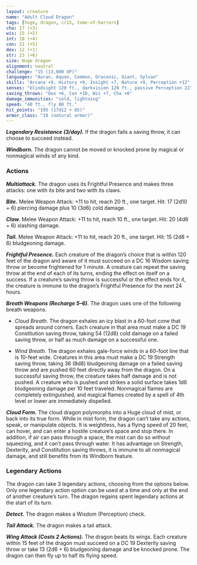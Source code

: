 ```yaml
---
layout: creature
name: "Adult Cloud Dragon"
tags: [huge, dragon, cr15, tome-of-horrors]
cha: 17 (+3)
wis: 15 (+2)
int: 18 (+4)
con: 21 (+5)
dex: 12 (+1)
str: 23 (+6)
size: Huge dragon
alignment: neutral
challenge: "15 (13,000 XP)"
languages: "Auran, Aquan, Common, Draconic, Giant, Sylvan"
skills: "Arcana +9, History +9, Insight +7, Nature +9, Perception +12"
senses: "blindsight 120 ft., darkvision 120 ft., passive Perception 22"
saving_throws: "Dex +6, Con +10, Wis +7, Cha +8"
damage_immunities: "cold, lightning"
speed: "40 ft., fly 80 ft."
hit_points: "195 (17d12 + 85)"
armor_class: "18 (natural armor)"
---
```


***Legendary Resistance (3/day).*** If the dragon fails a saving throw,
it can choose to succeed instead.

***Windborn.*** The dragon cannot be moved or knocked prone by
magical or nonmagical winds of any kind.

### Actions

***Multiattack.*** The dragon uses its Frightful Presence and makes three
attacks: one with its bite and two with its claws.

***Bite.*** Melee Weapon Attack: +11 to hit, reach 20 ft., one target. Hit: 17
(2d10 + 6) piercing damage plus 10 (3d6) cold damage.

***Claw.*** Melee Weapon Attack: +11 to hit, reach 10 ft., one target. Hit: 20
(4d6 + 6) slashing damage.

***Tail.*** Melee Weapon Attack: +11 to hit, reach 20 ft., one target. Hit: 15
(2d8 + 6) bludgeoning damage.

***Frightful Presence.*** Each creature of the dragon’s choice that is within
120 feet of the dragon and aware of it must succeed on a DC 16 Wisdom
saving throw or become frightened for 1 minute. A creature can repeat the
saving throw at the end of each of its turns, ending the effect on itself on
a success. If a creature’s saving throw is successful or the effect ends for
it, the creature is immune to the dragon’s Frightful Presence for the next
24 hours.

***Breath Weapons (Recharge 5–6).*** The dragon uses one of the following
breath weapons.

* <i>Cloud Breath.</i> The dragon exhales an icy blast in a 60-foot cone that
spreads around corners. Each creature in that area must make a DC 19
Constitution saving throw, taking 54 (12d8) cold damage on a failed
saving throw, or half as much damage on a successful one.

* <i>Wind Breath.</i> The dragon exhales gale-force winds in a 60-foot
line that is 10-feet wide. Creatures in this area must make a DC 19
Strength saving throw, taking 36 (8d8) bludgeoning damage on a failed
saving throw and are pushed 60 feet directly away from the dragon.
On a successful saving throw, the creature takes half damage and is
not pushed. A creature who is pushed and strikes a solid surface takes
1d6 bludgeoning damage per 10 feet traveled. Nonmagical flames are
completely extinguished, and magical flames created by a spell of 4th
level or lower are immediately dispelled.

***Cloud Form.*** The cloud dragon polymorphs into a Huge cloud of
mist, or back into its true form. While in mist form, the dragon can’t
take any actions, speak, or manipulate objects. It is weightless, has a
flying speed of 20 feet, can hover, and can enter a hostile creature’s
space and stop there. In addition, if air can pass through a space, the
mist can do so without squeezing, and it can’t pass through water. It
has advantage on Strength, Dexterity, and Constitution saving throws,
it is immune to all nonmagical damage, and still benefits from its
Windborn feature.

### Legendary Actions

The dragon can take 3 legendary actions, choosing from the options
below. Only one legendary action option can be used at a time and only
at the end of another creature’s turn. The dragon regains spent legendary
actions at the start of its turn.

***Detect.*** The dragon makes a Wisdom (Perception) check.

***Tail Attack.*** The dragon makes a tail attack.

***Wing Attack (Costs 2 Actions).*** The dragon beats its wings. Each
creature within 15 feet of the dragon must succeed on a DC 19 Dexterity
saving throw or take 13 (2d6 + 6) bludgeoning damage and be knocked
prone. The dragon can then fly up to half its flying speed.
